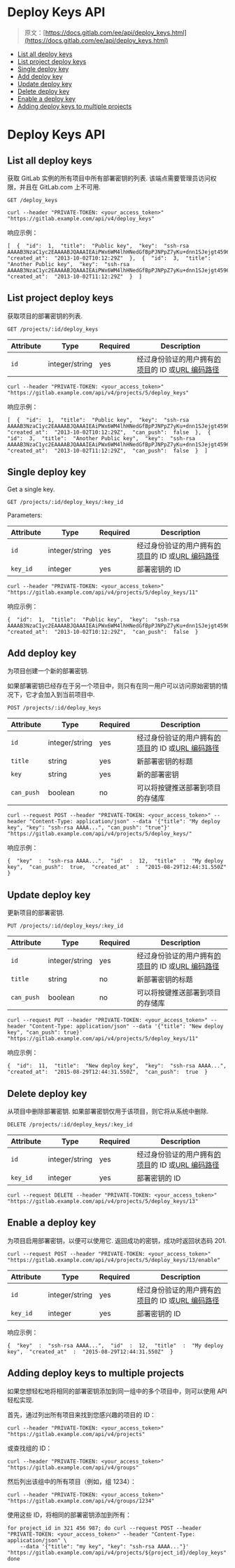 # Deploy Keys API

> 原文：[https://docs.gitlab.com/ee/api/deploy_keys.html](https://docs.gitlab.com/ee/api/deploy_keys.html)

*   [List all deploy keys](#list-all-deploy-keys)
*   [List project deploy keys](#list-project-deploy-keys)
*   [Single deploy key](#single-deploy-key)
*   [Add deploy key](#add-deploy-key)
*   [Update deploy key](#update-deploy-key)
*   [Delete deploy key](#delete-deploy-key)
*   [Enable a deploy key](#enable-a-deploy-key)
*   [Adding deploy keys to multiple projects](#adding-deploy-keys-to-multiple-projects)

# Deploy Keys API[](#deploy-keys-api "Permalink")

## List all deploy keys[](#list-all-deploy-keys "Permalink")

获取 GitLab 实例的所有项目中所有部署密钥的列表. 该端点需要管理员访问权限，并且在 GitLab.com 上不可用.

```
GET /deploy_keys 
```

```
curl --header "PRIVATE-TOKEN: <your_access_token>" "https://gitlab.example.com/api/v4/deploy_keys" 
```

响应示例：

```
[  {  "id":  1,  "title":  "Public key",  "key":  "ssh-rsa AAAAB3NzaC1yc2EAAAABJQAAAIEAiPWx6WM4lhHNedGfBpPJNPpZ7yKu+dnn1SJejgt4596k6YjzGGphH2TUxwKzxcKDKKezwkpfnxPkSMkuEspGRt/aZZ9wa++Oi7Qkr8prgHc4soW6NUlfDzpvZK2H5E7eQaSeP3SAwGmQKUFHCddNaP0L+hM7zhFNzjFvpaMgJw0=",  "created_at":  "2013-10-02T10:12:29Z"  },  {  "id":  3,  "title":  "Another Public key",  "key":  "ssh-rsa AAAAB3NzaC1yc2EAAAABJQAAAIEAiPWx6WM4lhHNedGfBpPJNPpZ7yKu+dnn1SJejgt4596k6YjzGGphH2TUxwKzxcKDKKezwkpfnxPkSMkuEspGRt/aZZ9wa++Oi7Qkr8prgHc4soW6NUlfDzpvZK2H5E7eQaSeP3SAwGmQKUFHCddNaP0L+hM7zhFNzjFvpaMgJw0=",  "created_at":  "2013-10-02T11:12:29Z"  }  ] 
```

## List project deploy keys[](#list-project-deploy-keys "Permalink")

获取项目的部署密钥的列表.

```
GET /projects/:id/deploy_keys 
```

| Attribute | Type | Required | Description |
| --- | --- | --- | --- |
| `id` | integer/string | yes | 经过身份验证的用户拥有[的项目](README.html#namespaced-path-encoding)的 ID 或[URL 编码路径](README.html#namespaced-path-encoding) |

```
curl --header "PRIVATE-TOKEN: <your_access_token>" "https://gitlab.example.com/api/v4/projects/5/deploy_keys" 
```

响应示例：

```
[  {  "id":  1,  "title":  "Public key",  "key":  "ssh-rsa AAAAB3NzaC1yc2EAAAABJQAAAIEAiPWx6WM4lhHNedGfBpPJNPpZ7yKu+dnn1SJejgt4596k6YjzGGphH2TUxwKzxcKDKKezwkpfnxPkSMkuEspGRt/aZZ9wa++Oi7Qkr8prgHc4soW6NUlfDzpvZK2H5E7eQaSeP3SAwGmQKUFHCddNaP0L+hM7zhFNzjFvpaMgJw0=",  "created_at":  "2013-10-02T10:12:29Z",  "can_push":  false  },  {  "id":  3,  "title":  "Another Public key",  "key":  "ssh-rsa AAAAB3NzaC1yc2EAAAABJQAAAIEAiPWx6WM4lhHNedGfBpPJNPpZ7yKu+dnn1SJejgt4596k6YjzGGphH2TUxwKzxcKDKKezwkpfnxPkSMkuEspGRt/aZZ9wa++Oi7Qkr8prgHc4soW6NUlfDzpvZK2H5E7eQaSeP3SAwGmQKUFHCddNaP0L+hM7zhFNzjFvpaMgJw0=",  "created_at":  "2013-10-02T11:12:29Z",  "can_push":  false  }  ] 
```

## Single deploy key[](#single-deploy-key "Permalink")

Get a single key.

```
GET /projects/:id/deploy_keys/:key_id 
```

Parameters:

| Attribute | Type | Required | Description |
| --- | --- | --- | --- |
| `id` | integer/string | yes | 经过身份验证的用户拥有[的项目](README.html#namespaced-path-encoding)的 ID 或[URL 编码路径](README.html#namespaced-path-encoding) |
| `key_id` | integer | yes | 部署密钥的 ID |

```
curl --header "PRIVATE-TOKEN: <your_access_token>" "https://gitlab.example.com/api/v4/projects/5/deploy_keys/11" 
```

响应示例：

```
{  "id":  1,  "title":  "Public key",  "key":  "ssh-rsa AAAAB3NzaC1yc2EAAAABJQAAAIEAiPWx6WM4lhHNedGfBpPJNPpZ7yKu+dnn1SJejgt4596k6YjzGGphH2TUxwKzxcKDKKezwkpfnxPkSMkuEspGRt/aZZ9wa++Oi7Qkr8prgHc4soW6NUlfDzpvZK2H5E7eQaSeP3SAwGmQKUFHCddNaP0L+hM7zhFNzjFvpaMgJw0=",  "created_at":  "2013-10-02T10:12:29Z",  "can_push":  false  } 
```

## Add deploy key[](#add-deploy-key "Permalink")

为项目创建一个新的部署密钥.

如果部署密钥已经存在于另一个项目中，则只有在同一用户可以访问原始密钥的情况下，它才会加入到当前项目中.

```
POST /projects/:id/deploy_keys 
```

| Attribute | Type | Required | Description |
| --- | --- | --- | --- |
| `id` | integer/string | yes | 经过身份验证的用户拥有[的项目](README.html#namespaced-path-encoding)的 ID 或[URL 编码路径](README.html#namespaced-path-encoding) |
| `title` | string | yes | 新部署密钥的标题 |
| `key` | string | yes | 新的部署密钥 |
| `can_push` | boolean | no | 可以将按键推送部署到项目的存储库 |

```
curl --request POST --header "PRIVATE-TOKEN: <your_access_token>" --header "Content-Type: application/json" --data '{"title": "My deploy key", "key": "ssh-rsa AAAA...", "can_push": "true"}' "https://gitlab.example.com/api/v4/projects/5/deploy_keys/" 
```

响应示例：

```
{  "key"  :  "ssh-rsa AAAA...",  "id"  :  12,  "title"  :  "My deploy key",  "can_push":  true,  "created_at"  :  "2015-08-29T12:44:31.550Z"  } 
```

## Update deploy key[](#update-deploy-key "Permalink")

更新项目的部署密钥.

```
PUT /projects/:id/deploy_keys/:key_id 
```

| Attribute | Type | Required | Description |
| --- | --- | --- | --- |
| `id` | integer/string | yes | 经过身份验证的用户拥有[的项目](README.html#namespaced-path-encoding)的 ID 或[URL 编码路径](README.html#namespaced-path-encoding) |
| `title` | string | no | 新部署密钥的标题 |
| `can_push` | boolean | no | 可以将按键推送部署到项目的存储库 |

```
curl --request PUT --header "PRIVATE-TOKEN: <your_access_token>" --header "Content-Type: application/json" --data '{"title": "New deploy key", "can_push": true}' "https://gitlab.example.com/api/v4/projects/5/deploy_keys/11" 
```

响应示例：

```
{  "id":  11,  "title":  "New deploy key",  "key":  "ssh-rsa AAAA...",  "created_at":  "2015-08-29T12:44:31.550Z",  "can_push":  true  } 
```

## Delete deploy key[](#delete-deploy-key "Permalink")

从项目中删除部署密钥. 如果部署密钥仅用于该项目，则它将从系统中删除.

```
DELETE /projects/:id/deploy_keys/:key_id 
```

| Attribute | Type | Required | Description |
| --- | --- | --- | --- |
| `id` | integer/string | yes | 经过身份验证的用户拥有[的项目](README.html#namespaced-path-encoding)的 ID 或[URL 编码路径](README.html#namespaced-path-encoding) |
| `key_id` | integer | yes | 部署密钥的 ID |

```
curl --request DELETE --header "PRIVATE-TOKEN: <your_access_token>" "https://gitlab.example.com/api/v4/projects/5/deploy_keys/13" 
```

## Enable a deploy key[](#enable-a-deploy-key "Permalink")

为项目启用部署密钥，以便可以使用它. 返回成功的密钥，成功时返回状态码 201.

```
curl --request POST --header "PRIVATE-TOKEN: <your_access_token>" "https://gitlab.example.com/api/v4/projects/5/deploy_keys/13/enable" 
```

| Attribute | Type | Required | Description |
| --- | --- | --- | --- |
| `id` | integer/string | yes | 经过身份验证的用户拥有[的项目](README.html#namespaced-path-encoding)的 ID 或[URL 编码路径](README.html#namespaced-path-encoding) |
| `key_id` | integer | yes | 部署密钥的 ID |

响应示例：

```
{  "key"  :  "ssh-rsa AAAA...",  "id"  :  12,  "title"  :  "My deploy key",  "created_at"  :  "2015-08-29T12:44:31.550Z"  } 
```

## Adding deploy keys to multiple projects[](#adding-deploy-keys-to-multiple-projects "Permalink")

如果您想轻松地将相同的部署密钥添加到同一组中的多个项目中，则可以使用 API​​轻松实现.

首先，通过列出所有项目来找到您感兴趣的项目的 ID：

```
curl --header "PRIVATE-TOKEN: <your_access_token>" "https://gitlab.example.com/api/v4/projects" 
```

或查找组的 ID：

```
curl --header "PRIVATE-TOKEN: <your_access_token>" "https://gitlab.example.com/api/v4/groups" 
```

然后列出该组中的所有项目（例如，组 1234）：

```
curl --header "PRIVATE-TOKEN: <your_access_token>" "https://gitlab.example.com/api/v4/groups/1234" 
```

使用这些 ID，将相同的部署密钥添加到所有：

```
for project_id in 321 456 987; do curl --request POST --header "PRIVATE-TOKEN: <your_access_token>" --header "Content-Type: application/json" \
    --data '{"title": "my key", "key": "ssh-rsa AAAA..."}' "https://gitlab.example.com/api/v4/projects/${project_id}/deploy_keys"
done 
```
